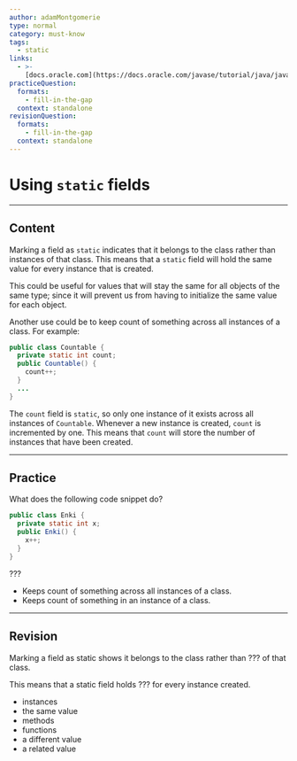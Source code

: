 ```yaml
---
author: adamMontgomerie
type: normal
category: must-know
tags:
  - static
links:
  - >-
    [docs.oracle.com](https://docs.oracle.com/javase/tutorial/java/javaOO/classvars.html){website}
practiceQuestion:
  formats:
    - fill-in-the-gap
  context: standalone
revisionQuestion:
  formats:
    - fill-in-the-gap
  context: standalone
---
```


# Using `static` fields


---

## Content

Marking a field as `static` indicates that it belongs to the class rather than instances of that class. This means that a `static` field will hold the same value for every instance that is created.

This could be useful for values that will stay the same for all objects of the same type; since it will prevent us from having to initialize the same value for each object.

Another use could be to keep count of something across all instances of a class. For example:

```java
public class Countable {
  private static int count;
  public Countable() {
    count++;
  }
  ...
}
```

The `count` field is `static`, so only one instance of it exists across all instances of `Countable`. Whenever a new instance is created, `count` is incremented by one. This means that `count` will store the number of instances that have been created.


---

## Practice

What does the following code snippet do? 

```java
public class Enki {
  private static int x;
  public Enki() {
    x++;
  }
}
```

???

- Keeps count of something across all instances of a class.
- Keeps count of something in an instance of a class.


---

## Revision

Marking a field as static shows it belongs to the class rather than ??? of that class.

This means that a static field holds ??? for every instance created.

- instances
- the same value
- methods
- functions
- a different value
- a related value
